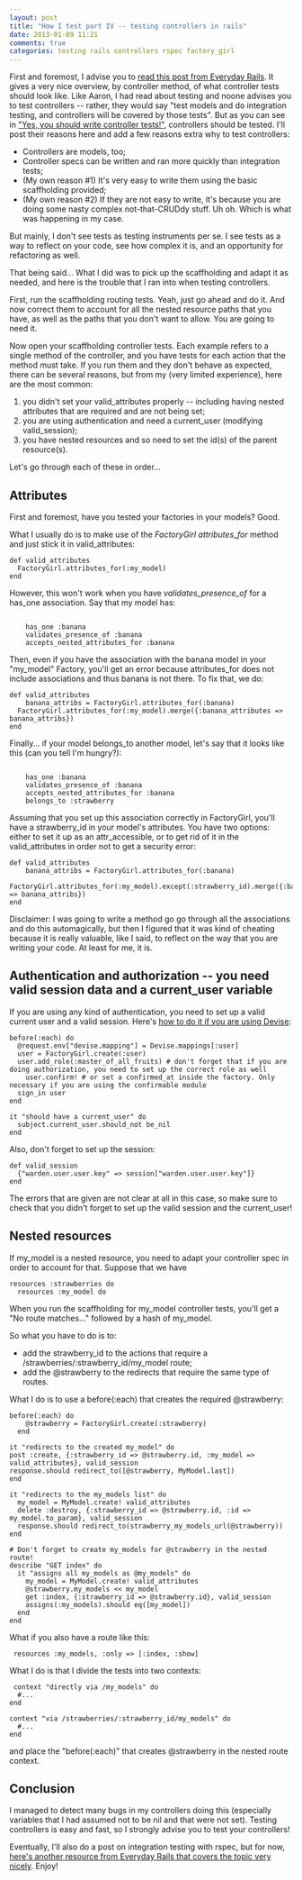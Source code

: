 ```yaml
---
layout: post
title: "How I test part IV -- testing controllers in rails"
date: 2013-01-09 11:21
comments: true
categories: testing rails controllers rspec factory_girl
---
```


First and foremost, I advise you to [read this post from Everyday Rails](http://everydayrails.com/2012/04/07/testing-series-rspec-controllers.html). It gives a very nice overview, by controller method, of what controller tests should look like. Like Aaron, I had read about testing and noone advises you to test controllers -- rather, they would say "test models and do integration testing, and controllers will be covered by those tests". But as you can see in ["Yes, you should write controller tests!"](http://solnic.eu/2012/02/02/yes-you-should-write-controller-tests.html), controllers should be tested. I'll post their reasons here and add a few reasons extra why to test controllers:

* Controllers are models, too;
* Controller specs can be written and ran more quickly than integration tests;
* (My own reason #1) It's very easy to write them using the basic scaffholding provided;
* (My own reason #2) If they are not easy to write, it's because you are doing some nasty complex not-that-CRUDdy stuff. Uh oh. Which is what was happening in my case.

But mainly, I don't see tests as testing instruments per se. I see tests as a way to reflect on your code, see how complex it is, and an opportunity for refactoring as well.

That being said... What I did was to pick up the scaffholding and adapt it as needed, and here is the trouble that I ran into when testing controllers.

First, run the scaffholding routing tests. Yeah, just go ahead and do it. And now correct them to account for all the nested resource paths that you have, as well as the paths that you don't want to allow. You are going to need it.

Now open your scaffholding controller tests. Each example refers to a single method of the controller, and you have tests for each action that the method must take. If you run them and they don't behave as expected, there can be several reasons, but from my (very limited experience), here are the most common:

1. you didn't set your valid_attributes properly -- including having nested attributes that are required and are not being set;
2. you are using authentication and need a current_user (modifying valid_session);
3. you have nested resources and so need to set the id(s) of the parent resource(s).

Let's go through each of these in order...

Attributes
----------

First and foremost, have you tested your factories in your models? Good.

What I usually do is to make use of the *FactoryGirl attributes_for* method and just stick it in valid_attributes:

<pre><code>def valid_attributes
  FactoryGirl.attributes_for(:my_model)
end
</code></pre>

However, this won't work when you have *validates_presence_of* for a has_one association. Say that my model has:

<pre><code>
	has_one :banana
	validates_presence_of :banana
	accepts_nested_attributes_for :banana
</code></pre>

Then, even if you have the association with the banana model in your "my_model" Factory, you'll get an error because attributes_for does not include associations and thus banana is not there. To fix that, we do:

<pre><code>def valid_attributes
	banana_attribs = FactoryGirl.attributes_for(:banana)
  FactoryGirl.attributes_for(:my_model).merge({:banana_attributes => banana_attribs})
end
</code></pre>

Finally... if your model belongs_to another model, let's say that it looks like this (can you tell I'm hungry?):

<pre><code>
	has_one :banana
	validates_presence_of :banana
	accepts_nested_attributes_for :banana
	belongs_to :strawberry
</code></pre>

Assuming that you set up this association correctly in FactoryGirl, you'll have a strawberry_id in your model's attributes. You have two options: either to set it up as an attr_accessible, or to get rid of it in the valid_attributes in order not to get a security error:

<pre><code>def valid_attributes
	banana_attribs = FactoryGirl.attributes_for(:banana)
  FactoryGirl.attributes_for(:my_model).except(:strawberry_id).merge({:banana_attributes => banana_attribs})
end
</code></pre>

Disclaimer: I was going to write a method go go through all the associations and do this automagically, but then I figured that it was kind of cheating because it is really valuable, like I said, to reflect on the way that you are writing your code. At least for me, it is.

Authentication and authorization -- you need valid session data and a current_user variable
-------------------------------------------------------------------------------------------

If you are using any kind of authentication, you need to set up a valid current user and a valid session. Here's [how to do it if you are using Devise](https://github.com/plataformatec/devise/wiki/How-To%3a-Controllers-and-Views-tests-with-Rails-3-%28and-rspec%29):

<pre><code>before(:each) do
  @request.env["devise.mapping"] = Devise.mappings[:user]
  user = FactoryGirl.create(:user)
  user.add_role(:master_of_all_fruits) # don't forget that if you are doing authorization, you need to set up the correct role as well
 	user.confirm! # or set a confirmed_at inside the factory. Only necessary if you are using the confirmable module
  sign_in user
end

it "should have a current_user" do
  subject.current_user.should_not be_nil
end
</code></pre>

Also, don't forget to set up the session:

<pre><code>def valid_session
  {"warden.user.user.key" => session["warden.user.user.key"]}
end
</code></pre>

The errors that are given are not clear at all in this case, so make sure to check that you didn't forget to set up the valid session and the current_user!

Nested resources
----------------

If my_model is a nested resource, you need to adapt your controller spec in order to account for that. Suppose that we have

<pre><code>resources :strawberries do
  resources :my_model do
</code></pre>

When you run the scaffholding for my_model controller tests, you'll get a "No route matches..." followed by a hash of my_model.

So what you have to do is to:
* add the strawberry_id to the actions that require a /strawberries/:strawberry_id/my_model route;
* add the @strawberry to the redirects that require the same type of routes.

What I do is to use a before(:each) that creates the required @strawberry:

<pre><code>before(:each) do
    @strawberry = FactoryGirl.create(:strawberry)
  end

it "redirects to the created my_model" do
post :create, {:strawberry_id => @strawberry.id, :my_model => valid_attributes}, valid_session
response.should redirect_to([@strawberry, MyModel.last])
end

it "redirects to the my_models list" do
  my_model = MyModel.create! valid_attributes
  delete :destroy, {:strawberry_id => @strawberry.id, :id => my_model.to_param}, valid_session
  response.should redirect_to(strawberry_my_models_url(@strawberry))
end

# Don't forget to create my_models for @strawberry in the nested route!
describe "GET index" do
  it "assigns all my_models as @my_models" do
    my_model = MyModel.create! valid_attributes
    @strawberry.my_models << my_model
    get :index, {:strawberry_id => @strawberry.id}, valid_session
    assigns(:my_models).should eq([my_model])
  end
end
</code></pre>

What if you also have a route like this:

<pre><code> resources :my_models, :only => [:index, :show]
</code></pre>

What I do is that I divide the tests into two contexts:

<pre><code> context "directly via /my_models" do
  #...
end

context "via /strawberries/:strawberry_id/my_models" do
  #...
end
</code></pre>

and place the "before(:each)" that creates @strawberry in the nested route context.

Conclusion
----------

I managed to detect many bugs in my controllers doing this (especially variables that I had assumed not to be nil and that were not set). Testing controllers is easy and fast, so I strongly advise you to test your controllers!

Eventually, I'll also do a post on integration testing with rspec, but for now, [here's another resource from Everyday Rails that covers the topic very nicely](http://everydayrails.com/2012/04/24/testing-series-rspec-requests.html). Enjoy!





